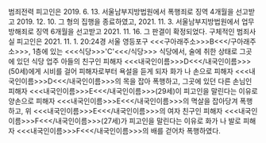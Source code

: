 범죄전력
피고인은 2019. 6. 13. 서울남부지방법원에서 폭행죄로 징역 4개월을 선고받고 2019. 12. 10. 그 형의 집행을 종료하였고, 2021. 11. 3. 서울남부지방법원에서 업무방해죄로 징역 6개월을 선고받고 2021. 11. 16. 그 판결이 확정되었다.
구체적인 범죄사실
피고인은 2021. 11. 1. 20:24경 서울 영등포구 <<<구아래주소>>>B<<</구아래주소>>>, 1층에 있는 <<<식당>>>'C'<<</식당>>> 식당에서, 술에 취한 상태로 그곳에 있던 식당 업주 아들의 친구인 피해자 <<<내국인이름>>>D<<</내국인이름>>>(50세)에게 시비를 걸어 피해자로부터 욕설을 듣게 되자 화가 나 손으로 피해자 <<<내국인이름>>>D<<</내국인이름>>>의 목을 잡아 폭행하고, 그곳에 있던 다른 손님인 피해자 <<<내국인이름>>>E<<</내국인이름>>>(29세)이 피고인을 말린다는 이유로 양손으로 피해자 <<<내국인이름>>>E<<</내국인이름>>>의 멱살을 잡아당겨 폭행하고, 위 <<<내국인이름>>>E<<</내국인이름>>>의 여자 친구인 피해자 <<<내국인이름>>>F<<</내국인이름>>>(27세)가 피고인을 말린다는 이유로 화가 나 발로 피해자 <<<내국인이름>>>F<<</내국인이름>>>의 배를 걷어차 폭행하였다.